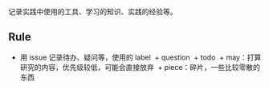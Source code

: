 记录实践中使用的工具、学习的知识、实践的经验等。

## Rule
+ 用 issue 记录待办、疑问等，使用的 label
  + question
  + todo
  + may：打算研究的内容，优先级较低，可能会直接放弃
  + piece：碎片，一些比较零散的东西


